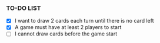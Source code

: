 ### TO-DO LIST

- [x] I want to draw 2 cards each turn until there is no card left
- [x] A game must have at least 2 players to start
- [ ] I cannot draw cards before the game start
